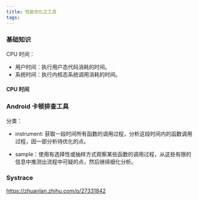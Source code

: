```yaml
---
title: 性能优化之工具
tags:
---
```



### 基础知识


CPU 时间：

    
* 用户时间：执行用户态代码消耗的时间。
* 系统时间：执行内核态系统调用消耗的时间。


#### CPU 时间



### Android 卡顿排查工具

分类：

* instrument: 获取一段时间所有函数的调用过程，分析这段时间内的函数调用过程，因一部分析待优化的点。

* sample：使用有选择性或抽样方式观察某些函数的调用过程，从这些有限的信息中推测出流程中可疑的点，然后继续细化分析。



### Systrace

https://zhuanlan.zhihu.com/p/27331842